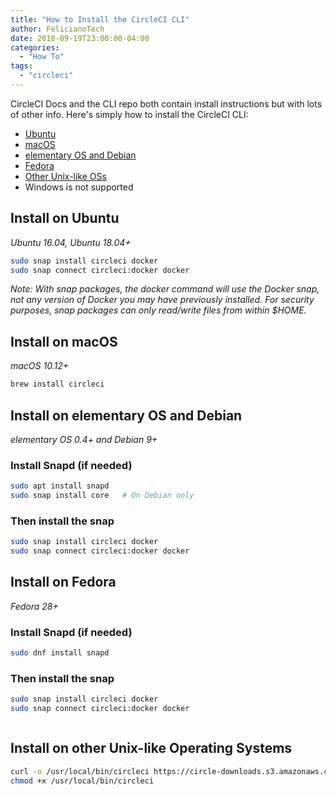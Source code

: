 ```yaml
---
title: "How to Install the CircleCI CLI"
author: FelicianoTech
date: 2018-09-19T23:00:00-04:00
categories:
  - "How To"
tags:
  - "circleci"
---
```

CircleCI Docs and the CLI repo both contain install instructions but with lots of other info.
Here's simply how to install the CircleCI CLI:

- [Ubuntu](/blog/how-to-install-the-circleci-cli/#install-on-ubuntu)
- [macOS](/blog/how-to-install-the-circleci-cli/#install-on-macos)
- [elementary OS and Debian](/blog/how-to-install-the-circleci-cli/#install-on-elementary-os-and-debian)
- [Fedora](/blog/how-to-install-the-circleci-cli/#install-on-fedora)
- [Other Unix-like OSs](/blog/how-to-install-the-circleci-cli/#install-on-other-unix-like-operating-systems)
- Windows is not supported

<!--more-->

## Install on Ubuntu
*Ubuntu 16.04, Ubuntu 18.04+*

```bash
sudo snap install circleci docker
sudo snap connect circleci:docker docker
```

*Note: With snap packages, the docker command will use the Docker snap, not any version of Docker you may have previously installed. For security purposes, snap packages can only read/write files from within $HOME.*


## Install on macOS
*macOS 10.12+*

```bash
brew install circleci
```


## Install on elementary OS and Debian
*elementary OS 0.4+ and Debian 9+*

### Install Snapd (if needed)

```bash
sudo apt install snapd
sudo snap install core   # On Debian only
```

### Then install the snap

```bash
sudo snap install circleci docker
sudo snap connect circleci:docker docker
```


## Install on Fedora
*Fedora 28+*

### Install Snapd (if needed)

```bash
sudo dnf install snapd
```

### Then install the snap

```bash
sudo snap install circleci docker
sudo snap connect circleci:docker docker
```
```bash
```


## Install on other Unix-like Operating Systems

```bash
curl -o /usr/local/bin/circleci https://circle-downloads.s3.amazonaws.com/releases/build_agent_wrapper/circleci
chmod +x /usr/local/bin/circleci
```
